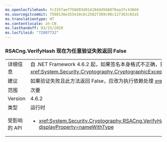 ```yaml
---
ms.openlocfilehash: fc315faef750d93d914104dd568078aa3fc430d4
ms.sourcegitcommit: 7588136e355e10cbc2582f389c90c127363c02a5
ms.translationtype: HT
ms.contentlocale: zh-CN
ms.lasthandoff: 03/15/2020
ms.locfileid: "72887732"
---
```

### <a name="rsacngverifyhash-now-returns-false-for-any-verification-failure"></a>RSACng.VerifyHash 现在为任意验证失败返回 False

|   |   |
|---|---|
|详细信息|自 .NET Framework 4.6.2 起，如果签名本身格式不正确，则此方法返回 False  。 现在为任意验证失败返回 false。在 .NET Framework 4.6 和 4.6.1 中，如果签名格式错误，则此方法引发 <xref:System.Security.Cryptography.CryptographicException?displayProperty=name>。|
|建议|如果验证失败且此方法返回 False，应改为执行依赖处理 <xref:System.Security.Cryptography.CryptographicException?displayProperty=name> 而实现执行的任意代码。|
|范围|次要|
|Version|4.6.2|
|类型|运行时|
|受影响的 API|<ul><li><xref:System.Security.Cryptography.RSACng.VerifyHash(System.Byte[],System.Byte[],System.Security.Cryptography.HashAlgorithmName,System.Security.Cryptography.RSASignaturePadding)?displayProperty=nameWithType></li></ul>|
